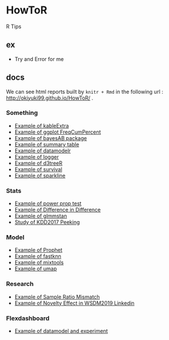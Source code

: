 # HowToR
R Tips 

## ex
- Try and Error for me

## docs
We can see html reports built by ```knitr + Rmd``` in the following url : http://okiyuki99.github.io/HowToR/ .

### Something
* [Example of kableExtra](http://okiyuki99.github.io/HowToR/ex_kableExtra.html)
* [Example of ggplot FreqCumPercent](http://okiyuki99.github.io/HowToR/ex_ggplot_FreqCumPercent.html)
* [Example of bayesAB package](http://okiyuki99.github.io/HowToR/ex_bayesianABTest.html)
* [Example of summary table](http://okiyuki99.github.io/HowToR/ex_summary_table.html)
* [Example of datamodelr](http://okiyuki99.github.io/HowToR/ex_datamodelr.html)
* [Example of logger](http://okiyuki99.github.io/HowToR/ex_logger.html)
* [Example of d3treeR](http://okiyuki99.github.io/HowToR/ex_d3treeR.html)
* [Example of survival](http://okiyuki99.github.io/HowToR/ex_survival.html)
* [Example of sparkline](http://okiyuki99.github.io/HowToR/ex_sparkline.html)

### Stats
* [Example of power prop test](http://okiyuki99.github.io/HowToR/ex_power_prop_test.html)
* [Example of Difference in Difference](http://okiyuki99.github.io/HowToR/ex_did.html)
* [Example of glmmstan](http://okiyuki99.github.io/HowToR/ex_glmmstan.html)
* [Study of KDD2017 Peeking](http://okiyuki99.github.io/HowToR/ex_kdd2017_peeking.html)

### Model
* [Example of Prophet](http://okiyuki99.github.io/HowToR/ex_prophet.html)
* [Example of fastknn](http://okiyuki99.github.io/HowToR/ex_fastknn.html)
* [Example of mixtools](http://okiyuki99.github.io/HowToR/ex_mixtools.html)
* [Example of umap](http://okiyuki99.github.io/HowToR/ex_umap.html)

### Research
* [Example of Sample Ratio Mismatch](http://okiyuki99.github.io/HowToR/ex_srm.html)
* [Example of Novelty Effect in WSDM2019 Linkedin](http://okiyuki99.github.io/HowToR/ex_wsdm2019.html)

### Flexdashboard
* [Example of datamodel and experiment](http://okiyuki99.github.io/HowToR/ex_flexdashboard_datamodel.html)
